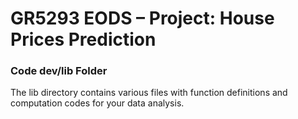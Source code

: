 # GR5293 EODS – Project:  House Prices Prediction

### Code dev/lib Folder

The lib directory contains various files with function definitions and computation codes for your data analysis. 


